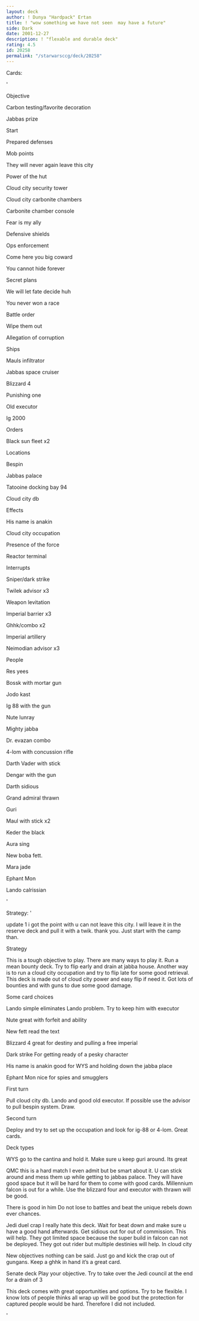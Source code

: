 ```yaml
---
layout: deck
author: ! Dunya "Hardpack" Ertan
title: ! "wow something we have not seen  may have a future"
side: Dark
date: 2001-12-27
description: ! "flexable and durable deck"
rating: 4.5
id: 20258
permalink: "/starwarsccg/deck/20258"
---
```

Cards: 

' 

Objective  

Carbon testing/favorite decoration

Jabbas prize


Start

Prepared defenses

Mob points

They will never again leave this city

Power of the hut

Cloud city security tower

Cloud city carbonite chambers

Carbonite chamber console

Fear is my ally

Defensive shields

Ops enforcement

Come here you big coward

You cannot hide forever

Secret plans

We will let fate decide huh

You never won a race

Battle order

Wipe them out

Allegation of corruption


Ships

Mauls infiltrator

Jabbas space cruiser

Blizzard 4

Punishing one

Old executor

Ig 2000


Orders

Black sun fleet x2


Locations

Bespin

Jabbas palace

Tatooine docking bay 94

Cloud city db


Effects

His name is anakin

Cloud city occupation

Presence of the force

Reactor terminal


Interrupts

Sniper/dark strike 

Twilek advisor x3

Weapon levitation 

Imperial barrier x3

Ghhk/combo x2

Imperial artillery 

Neimodian advisor x3


People

Res yees

Bossk with mortar gun

Jodo kast

Ig 88 with the gun

Nute lunray

Mighty jabba

Dr. evazan combo

4-lom with concussion rifle

Darth Vader with stick

Dengar with the gun

Darth sidious

Grand admiral thrawn

Guri

Maul with stick x2

Keder the black

Aura sing

New boba fett. 

Mara jade

Ephant Mon

Lando calrissian


'

Strategy: '

update 1 i got the point with u can not leave this city. I will leave it in the reserve deck and pull it with a twik. thank you. Just start with the camp than. 



Strategy


This is a tough objective to play. There are many ways to play it. Run a mean bounty deck. Try to flip early and drain at jabba house. Another way is to run a cloud city occupation and try to flip late for some good retrieval. This deck is made out of cloud city power and easy flip if need it. Got lots of bounties and with guns to due some good damage.


Some card choices

Lando simple eliminates Lando problem. Try to keep him with executor


Nute great with forfeit and ability


New fett read the text


Blizzard 4 great for destiny and pulling a free imperial


Dark strike For getting ready of a pesky character


His name is anakin good for WYS and holding down the jabba place


Ephant Mon nice for spies and smugglers




First turn

Pull cloud city db. Lando and good old executor. If possible use the advisor to pull bespin system. Draw. 


Second turn 

Deploy and try to set up the occupation and look for ig-88 or 4-lom. Great cards.


Deck types

WYS go to the cantina and hold it. Make sure u keep guri around. Its great


QMC this is a hard match I even admit but be smart about it. U can stick around and mess them up while getting to jabbas palace. They will have good space but it will be hard for them to come with good cards. Millennium falcon is out for a while. Use the blizzard four and executor with thrawn will be good.


There is good in him Do not lose to battles and beat the unique rebels down ever chances.


Jedi duel crap I really hate this deck. Wait for beat down and make sure u have a good hand afterwards. Get sidious out for out of commission. This will help. They got limited space because the super build in falcon can not be deployed. They got out rider but multiple destinies will help. In cloud city


New objectives nothing can be said. Just go and kick the crap out of gungans. Keep a ghhk in hand it’s a great card.


Senate deck Play your objective. Try to take over the Jedi council at the end for a drain of 3


This deck comes with great opportunities and options. Try to be flexible. I know lots of people thinks all wrap up will be good but the protection for captured people would be hard. Therefore I did not included.


'
